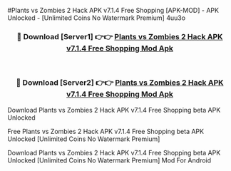 #Plants vs Zombies 2 Hack APK v7.1.4 Free Shopping [APK-MOD] - APK Unlocked - [Unlimited Coins No Watermark Premium] 4uu3o



<div align="center">

<h3>🔴 Download [Server1] 👉👉 <a href="https://momento.my/?title=Plants_vs_Zombies_2_Hack_APK_v7.1.4_Free_Shopping">Plants vs Zombies 2 Hack APK v7.1.4 Free Shopping Mod Apk</a></h3><br>

<h3>🔴 Download [Server2] 👉👉 <a href="https://momento.my/?title=Plants_vs_Zombies_2_Hack_APK_v7.1.4_Free_Shopping">Plants vs Zombies 2 Hack APK v7.1.4 Free Shopping Mod Apk</a></h3>
</div>



Download Plants vs Zombies 2 Hack APK v7.1.4 Free Shopping beta APK Unlocked

Free Plants vs Zombies 2 Hack APK v7.1.4 Free Shopping beta APK Unlocked [Unlimited Coins No Watermark Premium]

Download Plants vs Zombies 2 Hack APK v7.1.4 Free Shopping beta APK Unlocked [Unlimited Coins No Watermark Premium] Mod For Android
